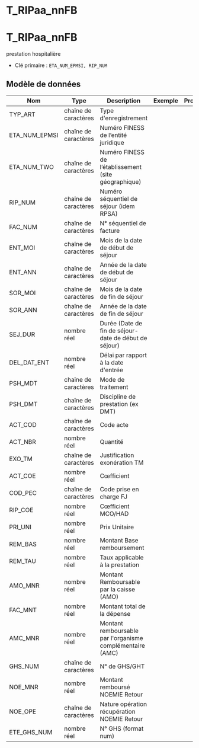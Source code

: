 # T_RIPaa_nnFB

<!-- ATTENTION : Ne pas supprimer ou modifier la ligne ci-dessous -->
# T_RIPaa_nnFB

prestation hospitalière

- Clé primaire : `ETA_NUM_EPMSI, RIP_NUM`

## Modèle de données

|Nom|Type|Description|Exemple|Propriétés|
|-|-|-|-|-|
|TYP_ART|chaîne de caractères|Type d'enregistrement|||
|ETA_NUM_EPMSI|chaîne de caractères|Numéro FINESS de l’entité juridique|||
|ETA_NUM_TWO|chaîne de caractères|Numéro FINESS de l’établissement (site géographique)|||
|RIP_NUM|chaîne de caractères|Numéro séquentiel de séjour (idem RPSA)|||
|FAC_NUM|chaîne de caractères|N° séquentiel de facture|||
|ENT_MOI|chaîne de caractères|Mois de la date de début de séjour|||
|ENT_ANN|chaîne de caractères|Année de la date de début de séjour|||
|SOR_MOI|chaîne de caractères|Mois de la date de fin de séjour|||
|SOR_ANN|chaîne de caractères|Année de la date de fin de séjour|||
|SEJ_DUR|nombre réel|Durée (Date de fin de séjour-date de début de séjour)|||
|DEL_DAT_ENT|nombre réel|Délai par rapport à la date d'entrée|||
|PSH_MDT|chaîne de caractères|Mode de traitement|||
|PSH_DMT|chaîne de caractères|Discipline de prestation (ex DMT)|||
|ACT_COD|chaîne de caractères|Code acte|||
|ACT_NBR|nombre réel|Quantité|||
|EXO_TM|chaîne de caractères|Justification exonération TM|||
|ACT_COE|nombre réel|Cœfficient|||
|COD_PEC|chaîne de caractères|Code prise en charge FJ|||
|RIP_COE|nombre réel|Cœfficient MCO/HAD|||
|PRI_UNI|nombre réel|Prix Unitaire|||
|REM_BAS|nombre réel|Montant Base remboursement|||
|REM_TAU|nombre réel|Taux applicable à la prestation|||
|AMO_MNR|nombre réel|Montant Remboursable par la caisse (AMO)|||
|FAC_MNT|nombre réel|Montant total de la dépense|||
|AMC_MNR|nombre réel|Montant remboursable par l'organisme complémentaire (AMC)|||
|GHS_NUM|chaîne de caractères|N° de GHS/GHT|||
|NOE_MNR|nombre réel|Montant remboursé NOEMIE Retour|||
|NOE_OPE|chaîne de caractères|Nature opération récupération NOEMIE Retour|||
|ETE_GHS_NUM|nombre réel|N° GHS (format num)|||

<!-- ATTENTION : Ne pas supprimer ou modifier la ligne ci-dessus -->
